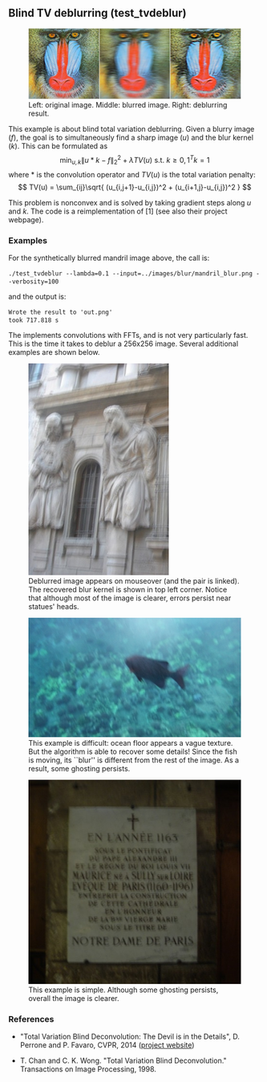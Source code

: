 ## Blind TV deblurring (test_tvdeblur)

<figure>
<a href="website-images/tvdeblur_mandril_cat.jpg">
<img src="website-images/tvdeblur_mandril_cat.jpg" alt="tv deblurring mandril"/>
</a>
<figcaption>Left: original image. Middle: blurred image. Right: deblurring result.</figcaption>
</figure>

This example is about blind total variation deblurring. Given a blurry image ($f$), the goal is to simultaneously find a sharp image ($u$) and the blur kernel ($k$). This can be formulated as
$$
\min_{u,k} \| u * k - f \|_2^2 + \lambda TV(u) \text{ s.t. } k\geq 0, 1^T k = 1
$$
where $*$ is the convolution operator and $TV(u)$ is the total variation penalty:
$$
TV(u) = \sum_{ij}\sqrt{ (u_{i,j+1}-u_{i,j})^2 + (u_{i+1,j}-u_{i,j})^2 }
$$

This problem is nonconvex and is solved by taking gradient steps along $u$ and $k$. The code is a reimplementation of [1] (see also their project webpage).

### Examples

For the synthetically blurred mandril image above, the call is:

    ./test_tvdeblur --lambda=0.1 --input=../images/blur/mandril_blur.png --verbosity=100

and the output is:

    Wrote the result to 'out.png'
    took 717.818 s

The implements convolutions with FFTs, and is not very particularly fast. This is the time it takes to deblur a 256x256 image.
Several additional examples are shown below.

<figure>
<a href="website-images/tvdeblur_milan_cat.jpg">
<img class="center" src="website-images/tvdeblur_milan_blur.jpg" onmouseover="this.src='website-images/tvdeblur_milan_result.jpg'" onmouseout="this.src='website-images/tvdeblur_milan_blur.jpg'" border="0" alt=""/>
</a>
<figcaption>Deblurred image appears on mouseover (and the pair is linked). The recovered blur kernel is shown in top left corner. Notice that although most of the image is clearer, errors persist near statues' heads. </figcaption>
</figure>

<figure>
<a href="website-images/tvdeblur_fish_cat.jpg">
<img class="center" src="website-images/tvdeblur_fish_blur.jpg" onmouseover="this.src='website-images/tvdeblur_fish_result.jpg'" onmouseout="this.src='website-images/tvdeblur_fish_blur.jpg'" border="0" alt=""/></a>
<figcaption>This example is difficult: ocean floor appears a vague texture. But the algorithm is able to recover some details! Since the fish is moving, its ``blur'' is different from the rest of the image. As a result, some ghosting persists.</figcaption>
</figure>


<figure>
<a href="website-images/tvdeblur_notredame_cat.jpg">
<img class="center" src="website-images/tvdeblur_notredame_blur.jpg" onmouseover="this.src='website-images/tvdeblur_notredame_result.jpg'" onmouseout="this.src='website-images/tvdeblur_notredame_blur.jpg'" border="0" alt=""/></a>
<figcaption>This example is simple. Although some ghosting persists, overall the image is clearer.</figcaption>
</figure>



### References
* "Total Variation Blind Deconvolution: The Devil is in the Details", D. Perrone and P. Favaro, CVPR, 2014 (<a href="http://www.cvg.unibe.ch/dperrone/tvdb/">project website</a>)

* T. Chan and C. K. Wong. "Total Variation Blind Deconvolution." Transactions on Image Processing, 1998.
